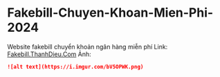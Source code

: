 # Fakebill-Chuyen-Khoan-Mien-Phi-2024
 Website fakebill chuyển khoản ngân hàng miễn phí
Link: [Fakebill.ThanhDieu.Com](https://fakebill.thanhdieu.com)
Ảnh:
```md
![alt text](https://i.imgur.com/bV5OPWK.png)
```
